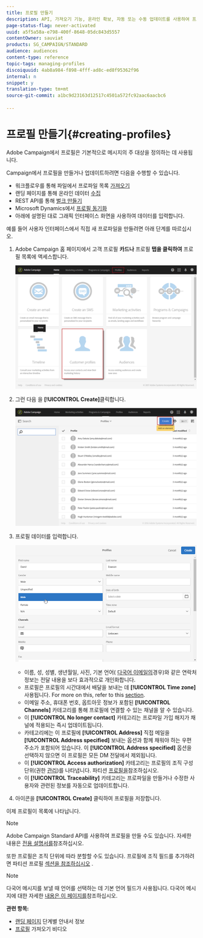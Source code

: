 ```yaml
---
title: 프로필 만들기
description: API, 가져오기 기능, 온라인 확보, 자동 또는 수동 업데이트를 사용하여 프로파일을 만들고 연락처에 데이터를 수집하는 방법을 알아봅니다.
page-status-flag: never-activated
uuid: a5f5a58a-e798-400f-8648-05dc843d5557
contentOwner: sauviat
products: SG_CAMPAIGN/STANDARD
audience: audiences
content-type: reference
topic-tags: managing-profiles
discoiquuid: 4ab8a984-f898-4fff-ad8c-ed8f95362f96
internal: n
snippet: y
translation-type: tm+mt
source-git-commit: a1bc9d23163d12517c4501a572fc92aac6aacbc6

---
```



# 프로필 만들기{#creating-profiles}

Adobe Campaign에서 프로필은 기본적으로 메시지의 주 대상을 정의하는 데 사용됩니다.

Campaign에서 프로필을 만들거나 업데이트하려면 다음을 수행할 수 있습니다.

* 워크플로우를 통해 파일에서 프로파일 목록 [가져오기](../../automating/using/importing-data.md#example--import-workflow-template)
* 랜딩 페이지를 통해 온라인 데이터 [수집](../../channels/using/getting-started-with-landing-pages.md)
* REST API를 통해 [벌크 만들기](../../api/using/about-campaign-standard-apis.md)
* Microsoft Dynamics에서 [프로필 동기화](../../integrating/using/working-with-campaign-standard-and-microsoft-dynamics-365.md)
* 아래에 설명된 대로 그래픽 인터페이스 화면을 사용하여 데이터를 입력합니다.

예를 들어 사용자 인터페이스에서 직접 새 프로파일을 만들려면 아래 단계를 따르십시오.

1. Adobe Campaign 홈 페이지에서 고객 프로필 **카드나** 프로필 **탭을 클릭하여** 프로필 목록에 액세스합니다.

   ![](assets/profile_creation_1.png)

1. 그런 다음 을 **[!UICONTROL Create]**&#x200B;클릭합니다.

   ![](assets/profile_creation.png)

1. 프로필 데이터를 입력합니다.

   ![](assets/profile_creation1.png)

   * 이름, 성, 성별, 생년월일, 사진, 기본 언어( [다국어 이메일의](../../channels/using/creating-a-multilingual-email.md)경우)와 같은 연락처 정보는 전달 내용을 보다 효과적으로 개인화합니다.
   * 프로필은 프로필의 시간대에서 배달을 보내는 데 **[!UICONTROL Time zone]** 사용됩니다. For more on this, refer to this [section](../../sending/using/sending-messages-at-the-recipient-s-time-zone.md).
   * 이메일 주소, 휴대폰 번호, 옵트아웃 정보가 포함된 **[!UICONTROL Channels]** 카테고리를 통해 프로필에 연결할 수 있는 채널을 알 수 있습니다.
   * 이 **[!UICONTROL No longer contact]** 카테고리는 프로파일 가입 해지가 채널에 적용되는 즉시 업데이트됩니다.
   * 카테고리에는 이 프로필에 **[!UICONTROL Address]** 직접 메일을 **[!UICONTROL Address specified]** [](../../channels/using/about-direct-mail.md) 보내는 옵션과 함께 채워야 하는 우편 주소가 포함되어 있습니다. 이 **[!UICONTROL Address specified]** 옵션을 선택하지 않으면 이 프로필은 모든 DM 전달에서 제외됩니다.
   * 이 **[!UICONTROL Access authorization]** 카테고리는 프로필의 조직 구성 단위(권한 [관리](../../administration/using/about-access-management.md))를 나타냅니다. 파티션 [프로필을](../../administration/using/organizational-units.md#partitioning-profiles)참조하십시오.
   * 이 **[!UICONTROL Traceability]** 카테고리는 프로파일을 만들거나 수정한 사용자와 관련된 정보를 자동으로 업데이트합니다.

1. 아이콘을 **[!UICONTROL Create]** 클릭하여 프로필을 저장합니다.

이제 프로필이 목록에 나타납니다.

>[!NOTE]
>
>Adobe Campaign Standard API를 사용하여 프로필을 만들 수도 있습니다. 자세한 내용은 [전용 설명서를](../../api/using/creating-profiles.md)참조하십시오.

또한 프로필은 조직 단위에 따라 분할할 수도 있습니다. 프로필에 조직 필드를 추가하려면 파티션 프로필 [섹션을 참조하십시오](../../administration/using/organizational-units.md#partitioning-profiles) .

>[!NOTE]
>
>다국어 메시지를 보낼 때 언어를 선택하는 데 기본 언어 필드가 사용됩니다. 다국어 메시지에 대한 자세한 [내용은 이 페이지를](../../channels/using/creating-a-multilingual-email.md)참조하십시오.

**관련 항목:**

* [랜딩 페이지](../../channels/using/getting-started-with-landing-pages.md) 단계별 안내서 정보
* [프로필](https://video.tv.adobe.com/v/24993?captions=kor) 가져오기 비디오
